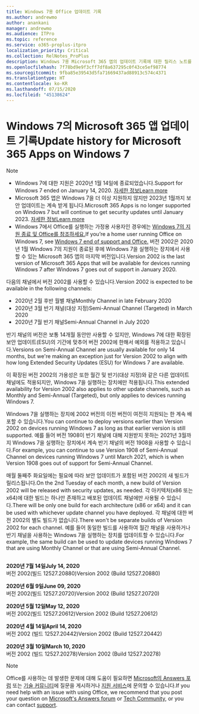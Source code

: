 ```yaml
---
title: Windows 7용 Office 업데이트 기록
ms.author: andrewmo
author: anankani
manager: andrewmo
ms.audience: ITPro
ms.topic: reference
ms.service: o365-proplus-itpro
localization_priority: Critical
ms.collection: RelNotes_ProPlus
description: Windows 7용 Microsoft 365 앱의 업데이트 기록에 대한 릴리스 노트를 고객에게 제공합니다.
ms.openlocfilehash: 7f78bd9e9f3cff7df8a637295c0f43ce5ef98774
ms.sourcegitcommit: 9fba85e39543d5fa71669437ad88913c574c4371
ms.translationtype: HT
ms.contentlocale: ko-KR
ms.lasthandoff: 07/15/2020
ms.locfileid: "45138624"
---
```

# <a name="update-history-for-microsoft-365-apps-on-windows-7"></a><span data-ttu-id="154f6-103">Windows 7의 Microsoft 365 앱 업데이트 기록</span><span class="sxs-lookup"><span data-stu-id="154f6-103">Update history for Microsoft 365 Apps on Windows 7</span></span> 

 > [!NOTE]
>
>- <span data-ttu-id="154f6-104">Windows 7에 대한 지원은 2020년 1월 14일에 종료되었습니다.</span><span class="sxs-lookup"><span data-stu-id="154f6-104">Support for Windows 7 ended on January 14, 2020.</span></span> [<span data-ttu-id="154f6-105">자세한 정보</span><span class="sxs-lookup"><span data-stu-id="154f6-105">Learn more</span></span>](https://www.microsoft.com/microsoft-365/windows/end-of-windows-7-support?rtc=1)
>- <span data-ttu-id="154f6-106">Microsoft 365 앱은 Windows 7을 더 이상 지원하지 않지만 2023년 1월까지 보안 업데이트는 계속 받게 됩니다.</span><span class="sxs-lookup"><span data-stu-id="154f6-106">Microsoft 365 Apps is no longer supported on Windows 7 but will continue to get security updates until January 2023.</span></span> [<span data-ttu-id="154f6-107">자세한 정보</span><span class="sxs-lookup"><span data-stu-id="154f6-107">Learn more</span></span>](https://docs.microsoft.com/DeployOffice/windows-7-support)
>- <span data-ttu-id="154f6-108">Windows 7에서 Office를 실행하는 가정용 사용자인 경우에는 [Windows 7의 지원 종료 및 Office를 참조하세요.](https://support.office.com/en-us/article/windows-7-end-of-support-and-office-78f20fab-b57b-44d7-8368-06a8493f3cb9?ui=en-US&rs=en-US&ad=US)</span><span class="sxs-lookup"><span data-stu-id="154f6-108">If you’re a home user running Office on Windows 7, see [Windows 7 end of support and Office.](https://support.office.com/en-us/article/windows-7-end-of-support-and-office-78f20fab-b57b-44d7-8368-06a8493f3cb9?ui=en-US&rs=en-US&ad=US)</span></span>
<span data-ttu-id="154f6-109">버전 2002은 2020년 1월 Windows 7의 지원이 종료된 후에 Windows 7을 실행하는 장치에서 사용할 수 있는 Microsoft 365 앱의 마지막 버전입니다.</span><span class="sxs-lookup"><span data-stu-id="154f6-109">Version 2002 is the last version of Microsoft 365 Apps that will be available for devices running Windows 7 after Windows 7 goes out of support in January 2020.</span></span>  

<span data-ttu-id="154f6-110">다음의 채널에서 버전 2002를 사용할 수 있습니다.</span><span class="sxs-lookup"><span data-stu-id="154f6-110">Version 2002 is expected to be available in the following channels:</span></span>
- <span data-ttu-id="154f6-111">2020년 2월 후반 월별 채널</span><span class="sxs-lookup"><span data-stu-id="154f6-111">Monthly Channel in late February 2020</span></span>
- <span data-ttu-id="154f6-112">2020년 3월 반기 채널(대상 지정)</span><span class="sxs-lookup"><span data-stu-id="154f6-112">Semi-Annual Channel (Targeted) in March 2020</span></span>
- <span data-ttu-id="154f6-113">2020년 7월 반기 채널</span><span class="sxs-lookup"><span data-stu-id="154f6-113">Semi-Annual Channel in July 2020</span></span>

<span data-ttu-id="154f6-114">반기 채널의 버전은 보통 14개월 동안만 사용할 수 있지만, Windows 7에 대한 확장된 보안 업데이트(ESU)의 기간에 맞추어 버전 2002에 한해서 예외를 적용하고 있습니다.</span><span class="sxs-lookup"><span data-stu-id="154f6-114">Versions on Semi-Annual Channel are usually available for only 14 months, but we're making an exception just for Version 2002 to align with how long Extended Security Updates (ESU) for Windows 7 are available.</span></span>

<span data-ttu-id="154f6-115">이 확장된 버전 2002의 가용성은 또한 월간 및 반기(대상 지정)와 같은 다른 업데이트 채널에도 적용되지만, Windows 7을 실행하는 장치에만 적용됩니다.</span><span class="sxs-lookup"><span data-stu-id="154f6-115">This extended availability for Version 2002 also applies to other update channels, such as Monthly and Semi-Annual (Targeted), but only applies to devices running Windows 7.</span></span>

<span data-ttu-id="154f6-116">Windows 7을 실행하는 장치에 2002 버전의 이전 버전이 여전히 지원되는 한 계속 배포할 수 있습니다.</span><span class="sxs-lookup"><span data-stu-id="154f6-116">You can continue to deploy versions earlier than Version 2002 on devices running Windows 7 as long as that earlier version is still supported.</span></span> <span data-ttu-id="154f6-117">예를 들어 버전 1908이 반기 채널에 대해 지원받지 못하는 2021년 3월까지 Windows 7을 실행하는 장치에서 계속 반기 채널의 버전 1908을 사용할 수 있습니다.</span><span class="sxs-lookup"><span data-stu-id="154f6-117">For example, you can continue to use Version 1908 of Semi-Annual Channel on devices running Windows 7 until March 2021, which is when Version 1908 goes out of support for Semi-Annual Channel.</span></span>

<span data-ttu-id="154f6-118">매월 둘째주 화요일에는 필요에 따라 보안 업데이트가 포함된 버전 2002의 새 빌드가 릴리스됩니다.</span><span class="sxs-lookup"><span data-stu-id="154f6-118">On the 2nd Tuesday of each month, a new build of Version 2002 will be released with security updates, as needed.</span></span> <span data-ttu-id="154f6-119">각 아키텍처(x86 또는 x64)에 대한 빌드는 하나만 존재하고 배포된 업데이트 채널에만 사용될 수 있습니다.</span><span class="sxs-lookup"><span data-stu-id="154f6-119">There will be only one build for each architecture (x86 or x64) and it can be used with whichever update channel you have deployed.</span></span> <span data-ttu-id="154f6-120">각 채널에 대한 버전 2002의 별도 빌드가 없습니다.</span><span class="sxs-lookup"><span data-stu-id="154f6-120">There won't be separate builds of Version 2002 for each channel.</span></span> <span data-ttu-id="154f6-121">예를 들어 동일한 빌드를 사용하여 월간 채널을 사용하거나 반기 채널을 사용하는 Windows 7을 실행하는 장치를 업데이트할 수 있습니다.</span><span class="sxs-lookup"><span data-stu-id="154f6-121">For example, the same build can be used to update devices running Windows 7 that are using Monthly Channel or that are using Semi-Annual Channel.</span></span>

##

[//]: # (제거하지 마세요)

<span data-ttu-id="154f6-123">**2020년 7월 14일**</span><span class="sxs-lookup"><span data-stu-id="154f6-123">**July 14, 2020**</span></span><br/>
<span data-ttu-id="154f6-124">버전 2002(빌드 12527.20880)</span><span class="sxs-lookup"><span data-stu-id="154f6-124">Version 2002 (Build 12527.20880)</span></span><br/>

<span data-ttu-id="154f6-125">**2020년 6월 9일**</span><span class="sxs-lookup"><span data-stu-id="154f6-125">**June 09, 2020**</span></span><br/>
<span data-ttu-id="154f6-126">버전 2002(빌드 12527.20720)</span><span class="sxs-lookup"><span data-stu-id="154f6-126">Version 2002 (Build 12527.20720)</span></span><br/>

<span data-ttu-id="154f6-127">**2020년 5월 12일**</span><span class="sxs-lookup"><span data-stu-id="154f6-127">**May 12, 2020**</span></span><br/>
<span data-ttu-id="154f6-128">버전 2002(빌드 12527.20612)</span><span class="sxs-lookup"><span data-stu-id="154f6-128">Version 2002 (Build 12527.20612)</span></span><br/>

<span data-ttu-id="154f6-129">**2020년 4월 14일**</span><span class="sxs-lookup"><span data-stu-id="154f6-129">**April 14, 2020**</span></span><br/>
<span data-ttu-id="154f6-130">버전 2002 (빌드 12527.20442)</span><span class="sxs-lookup"><span data-stu-id="154f6-130">Version 2002 (Build 12527.20442)</span></span><br/>

<span data-ttu-id="154f6-131">**2020년 3월 10일**</span><span class="sxs-lookup"><span data-stu-id="154f6-131">**March 10, 2020**</span></span><br/>
<span data-ttu-id="154f6-132">버전 2002 (빌드 12527.20278)</span><span class="sxs-lookup"><span data-stu-id="154f6-132">Version 2002 (Build 12527.20278)</span></span><br/>




> [!NOTE]
> <span data-ttu-id="154f6-133">Office를 사용하는 데 발생한 문제에 대해 도움이 필요하면 [Microsoft의 Answers 포럼](https://answers.microsoft.com/) 또는 [기술 커뮤니티](https://techcommunity.microsoft.com/)에 질문을 게시하거나 [지원 서비스](https://support.microsoft.com/contactus)에 문의할 수 있습니다.</span><span class="sxs-lookup"><span data-stu-id="154f6-133">If you need help with an issue with using Office, we recommend that you post your question on [Microsoft's Answers forum](https://answers.microsoft.com/) or [Tech Community](https://techcommunity.microsoft.com/), or you can contact [support](https://support.microsoft.com/contactus).</span></span>
